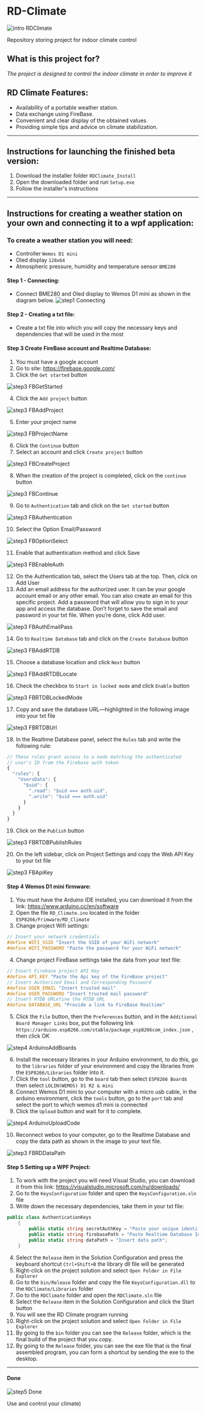 # RD-Climate
![intro RDClimate](ImagesForGit/RDClimateIntro.png)

 Repository storing project for indoor climate control
## What is this project for?
*The project is designed to control the indoor climate in order to improve it*
## RD Climate Features:
+ Availability of a portable weather station.
+ Data exchange using FireBase.
+ Convenient and clear display of the obtained values.  
+ Providing simple tips and advice on climate stabilization.
___
## Instructions for launching the finished beta version:
1. Download the installer folder `RDClimate_Install`
2. Open the downloaded folder and run `Setup.exe`
3. Follow the installer's instructions
___
## Instructions for creating a weather station on your own and connecting it to a wpf application:
### To create a weather station you will need:
+ Controller `Wemos D1 mini`
+ Oled display `128x64`
+ Atmospheric pressure, humidity and temperature sensor `BME280`
#### Step 1 - Connecting:
+ Connect BME280 and Oled display to Wemos D1 mini as shown in the diagram below.
![step1 Connecting](ImagesForGit/ConnectSchem.png)
#### Step 2 - Creating a txt file:
 + Create a txt file into which you will copy the necessary keys and dependencies that will be used in the most
#### Step 3 Create FireBase account and Realtime Database:
1. You must have a google account
2. Go to site: https://firebase.google.com/
3. Click the `Get started` button 

![step3 FBGetStarted](ImagesForGit/FireBaseStart.png)

4. Click the `Add project` button

![step3 FBAddProject](ImagesForGit/FireBaseAddProject.png)

5. Enter your project name

![step3 FBProjectName](ImagesForGit/FireBaseProjectName.png)

6. Click the `Continue` button
7. Select an account and click `Create project` button

![step3 FBCreateProject](ImagesForGit/FireBaseCreateProject.png)

8. When the creation of the project is completed, click on the `continue` button

![step3 FBContinue](ImagesForGit/FireBaseProjectReady.png)

9. Go to `Authentication` tab and click on the `Get started` button

![step3 FBAuthentication](ImagesForGit/FireBaseAuth.png)

10. Select the Option Email/Password

![step3 FBOptionSelect](ImagesForGit/FireBaseAuthMethod.png)

11. Enable that authentication method and click Save

![step3 FBEnableAuth](ImagesForGit/FireBaseAuthOnEmail.png)

12. On the Authentication tab, select the Users tab at the top. Then, click on Add User
13. Add an email address for the authorized user. It can be your google account email or any other email. You can also create an email for this specific project. Add a password that will allow you to sign in to your app and access the database. Don’t forget to save the email and password in your txt file. When you’re done, click Add user.

![step3 FBAuthEmailPass](ImagesForGit/FireBaseAuthUserSet.png)

14. Go to `Realtime Database` tab and click on the `Сreate Database` button

![step3 FBAddRTDB](ImagesForGit/FireBaseRealTimeDB.png)

15. Choose a database location and click `Next` button

![step3 FBAddRTDBLocate](ImagesForGit/FireBaseRTDBSetUp.png)

16. Check the checkbox to `Start in locked mode` and click `Enable` button

![step3 FBRTDBLockedMode](ImagesForGit/FireBaseRTDBSecurity.png)

17. Copy and save the database URL—highlighted in the following image into your txt file

![step3 FBRTDBUrl](ImagesForGit/FireBaseRTDBUrl.png)

18. In the Realtime Database panel, select the `Rules` tab and write the following rule:
```js
// These rules grant access to a node matching the authenticated
// user's ID from the Firebase auth token
{
  "rules": {
    "UsersData": {
      "$uid": {
        ".read": "$uid === auth.uid",
        ".write": "$uid === auth.uid"
      }
    }
  }
}
```
19. Click on the `Publish` button

![step3 FBRTDBPublishRules](ImagesForGit/FireBaseRules.png)

20. On the left sidebar, click on Project Settings and copy the Web API Key to your txt file

![step3 FBApiKey](ImagesForGit/FireBaseProjectApiKey.png)

#### Step 4 Wemos D1 mini firmware:
1. You must have the Arduino IDE installed, you can download it from the link: https://www.arduino.cc/en/software
2. Open the file `RD_Climate.ino` located in the folder `ESP8266/Frimware/RD_Climate`
3. Change project Wifi settings:
```C
// Insert your network credentials
#define WIFI_SSID "Insert the SSID of your WiFi network"
#define WIFI_PASSWORD "Paste the password for your WiFi network"
```
4. Change project FireBase settings take the data from your text file:
```C
// Insert Firebase project API Key
#define API_KEY "Paste the Api key of the FireBase project"
// Insert Authorized Email and Corresponding Password
#define USER_EMAIL "Insert trusted mail"
#define USER_PASSWORD "Insert trusted mail password"
// Insert RTDB URLefine the RTDB URL
#define DATABASE_URL "Provide a link to FireBase Realtime"
```
5. Сlick the `File` button, then the `Preferences` button, and in the `Additional Board Manager Links` box, put the following link `https://arduino.esp8266.com/stable/package_esp8266com_index.json` , then click OK

![step4 ArduinoAddBoards](ImagesForGit/ArduinoManageBoards.png)

6. Install the necessary libraries in your Arduino environment, to do this, go to the `libraries` folder of your environment and copy the libraries from the `ESP8266/Libraries` folder into it.
7. Click the `tool` button, go to the `board` tab then select `ESP8266 Board`s then select `LOLIN(WEMOS) D1 R2 & mini`
8. Connect Wemos D1 mini to your computer with a micro usb cable, in the arduino environment, click the `tools` button, go to the `port` tab and select the port to which wemos d1 mini is connected
9. Click the `Upload` button and wait for it to complete.

![step4 ArduinoUploadCode](ImagesForGit/ArduinoUpload.png)

10. Reconnect webos to your computer, go to the Realtime Database and copy the data path as shown in the image to your text file.

![step3 FBRDDataPath](ImagesForGit/FireBaseDataPath.png)

#### Step 5 Setting up a WPF Project:
1. To work with the project you will need Visual Studio, you can download it from this link: https://visualstudio.microsoft.com/ru/downloads/
2. Go to the `KeysConfiguration` folder and open the `KeysConfiguration.sln` file
3. Write down the necessary dependencies, take them in your txt file:
``` C#
public class AuthenticationKeys
    {
        public static string secretAuthKey = "Paste your unique identification key for FireBase";
        public static string firebasePath = "Paste Realtime Database Initialization Link";
        public static string dataPath = "Insert data path";
    }
```
4. Select the `Release` item in the Solution Configuration and press the keyboard shortcut `Ctrl+Shift+B` the library dll file will be generated
5. Right-click on the project solution and select `Open Folder in File Explorer`
6. Go to the `bin/Release` folder and copy the file `KeysConfiguration.dll` to the `RDClimate/Libraries` folder
7. Go to the `RDClimate` folder and open the `RDClimate.sln` file
8. Select the `Release` item in the Solution Configuration and click the Start button
9. You will see the RD Climate program running
10. Right-click on the project solution and select `Open Folder in File Explorer`
11. By going to the `bin` folder you can see the `Release` folder, which is the final build of the project that you copy.
12. By going to the `Release` folder, you can see the exe file that is the final assembled program, you can form a shortcut by sending the exe to the desktop.
___
#### Done

![step5 Done](ImagesForGit/RDClimateProgLog.png)

 Use and control your climate)
